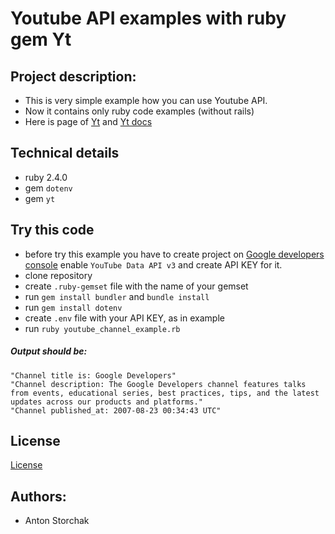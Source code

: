 # Youtube API examples with ruby gem Yt

## Project description:
- This is very simple example how you can use Youtube API.
- Now it contains only ruby code examples (without rails)
- Here is page of [Yt](https://github.com/Fullscreen/yt) and [Yt docs](https://www.rubydoc.info/gems/yt/frames)

## Technical details

- ruby 2.4.0
- gem ```dotenv```
- gem ```yt```

## Try this code

- before try this example you have to create project on [Google developers console](https://console.developers.google.com) enable ```YouTube Data API v3``` and create API KEY for it.
- clone repository
- create ```.ruby-gemset``` file with the name of your gemset
- run ```gem install bundler``` and ```bundle install```
- run ```gem install dotenv```
- create ```.env``` file with your API KEY, as in example
- run ```ruby youtube_channel_example.rb```

##### Output should be:
```
"Channel title is: Google Developers"
"Channel description: The Google Developers channel features talks from events, educational series, best practices, tips, and the latest updates across our products and platforms."
"Channel published_at: 2007-08-23 00:34:43 UTC"
```
 
## License
[License](LICENSE)
    
## Authors:
- Anton Storchak